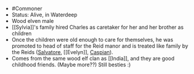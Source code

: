 - #Commoner
- Status: Alive, in Waterdeep
- Wood elven male
- [[Sylvia]]'s family hired Charles as caretaker for her and her brother as children
- Once the children were old enough to care for themselves, he was promoted to head of staff for the Reid manor and is treated like family by the Reids ([Salvatore](NPCs/Living/Salvatore.md), [[Evelyn]], [Caspian](NPCs/Living/Caspian.md)).
- Comes from the same wood elf clan as [[India]], and they are good childhood friends. (Maybe more??) Still besties :)
